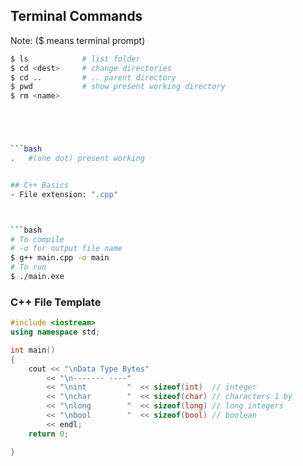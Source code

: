 
## Terminal Commands
Note:  ($ means terminal prompt)
```bash
$ ls            # list folder
$ cd <dest>     # change directories
$ cd ..         # .. parent directory
$ pwd           # show present working directory
$ rm <name>  





```bash
.   #(one dot) present working


## C++ Basics
- File extension: ".cpp"



```bash
# To compile
# -o for output file name
$ g++ main.cpp -o main
# To run
$ ./main.exe
```

### C++ File Template
```cpp
#include <iostream>
using namespace std;

int main()
{
    cout << "\nData Type Bytes"
        << "\n------- ----"  
        << "\nint         "  << sizeof(int)  // integer
        << "\nchar        "  << sizeof(char) // characters 1 by
        << "\nlong        "  << sizeof(long) // long integers
        << "\nbool        "  << sizeof(bool) // boolean
        << endl;
    return 0;

}
```